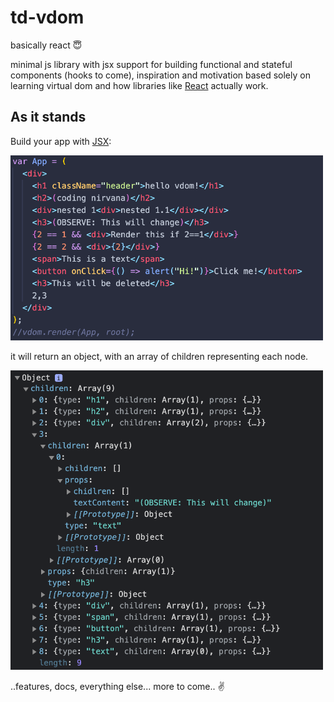 # td-vdom

basically react :innocent:

minimal js library with jsx support for building functional and stateful components (hooks to come), inspiration and motivation based solely on learning virtual dom and how libraries like [React](https://github.com/facebook/react) actually work.

## As it stands

Build your app with [JSX](https://reactjs.org/docs/introducing-jsx.html):

<img src="docs/input.png" alt="drawing" width="500"/>

it will return an object, with an array of children representing each node.

<img src="docs/output.png" alt="drawing" width="500"/>

..features, docs, everything else... more to come.. :v:
